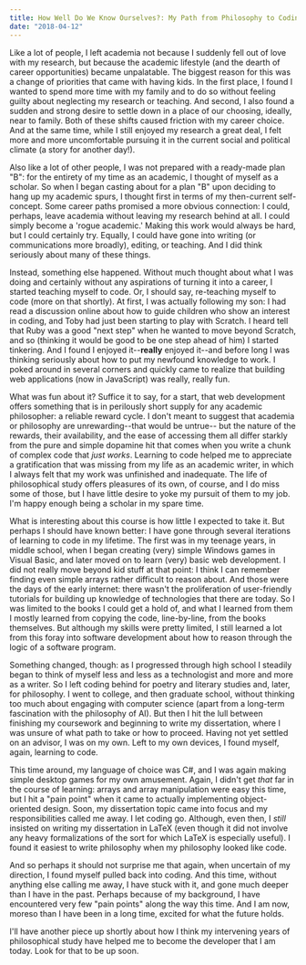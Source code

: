 ```yaml
---
title: How Well Do We Know Ourselves?: My Path from Philosophy to Coding
date: "2018-04-12"
---
```


Like a lot of people, I left academia not because I suddenly fell out of love with my research, but because the academic lifestyle (and the dearth of career opportunities) became unpalatable. The biggest reason for this was a change of priorities that came with having kids. In the first place, I found I wanted to spend more time with my family and to do so without feeling guilty about neglecting my research or teaching. And second, I also found a sudden and strong desire to settle down in a place of our choosing, ideally, near to family. Both of these shifts caused friction with my career choice. And at the same time, while I still enjoyed my research a great deal, I felt more and more uncomfortable pursuing it in the current social and political climate (a story for another day!).

Also like a lot of other people, I was not prepared with a ready-made plan "B": for the entirety of my time as an academic, I thought of myself as a scholar. So when I began casting about for a plan "B" upon deciding to hang up my academic spurs, I thought first in terms of my then-current self-concept. Some career paths promised a more obvious connection: I could, perhaps, leave academia without leaving my research behind at all. I could simply become a 'rogue academic.' Making this work would always be hard, but I could certainly try. Equally, I could have gone into writing (or communications more broadly), editing, or teaching. And I did think seriously about many of these things.

Instead, something else happened. Without much thought about what I was doing and certainly without any aspirations of turning it into a career, I started teaching myself to code. Or, I should say, re-teaching myself to code (more on that shortly). At first, I was actually following my son: I had read a discussion online about how to guide children who show an interest in coding, and Toby had just been starting to play with Scratch. I heard tell that Ruby was a good "next step" when he wanted to move beyond Scratch, and so (thinking it would be good to be one step ahead of him) I started tinkering. And I found I enjoyed it--**really** enjoyed it--and before long I was thinking seriously about how to put my newfound knowledge to work. I poked around in several corners and quickly came to realize that building web applications (now in JavaScript) was really, really fun.

What was fun about it? Suffice it to say, for a start, that web development offers something that is in perilously short supply for any academic philosopher: a reliable reward cycle. I don't meant to suggest that academia or philosophy are unrewarding--that would be untrue-- but the nature of the rewards, their availability, and the ease of accessing them all differ starkly from the pure and simple dopamine hit that comes when you write a chunk of complex code that *just works*. Learning to code helped me to appreciate a gratification that was missing from my life as an academic writer, in which I always felt that my work was unfinished and inadequate. The life of philosophical study offers pleasures of its own, of course, and I do miss some of those, but I have little desire to yoke my pursuit of them to my job. I'm happy enough being a scholar in my spare time.

What is interesting about this course is how little I expected to take it. But perhaps I should have known better: I have gone through several iterations of learning to code in my lifetime. The first was in my teenage years, in middle school, when I began creating (very) simple Windows games in Visual Basic, and later moved on to learn (very) basic web development. I did not really move beyond kid stuff at that point: I think I can remember finding even simple arrays rather difficult to reason about. And those were the days of the early internet: there wasn't the proliferation of user-friendly tutorials for building up knowledge of technologies that there are today. So I was limited to the books I could get a hold of, and what I learned from them I mostly learned from copying the code, line-by-line, from the books themselves. But although my skills were pretty limited, I still learned a lot from this foray into software development about how to reason through the logic of a software program.

Something changed, though: as I progressed through high school I steadily began to think of myself less and less as a technologist and more and more as a writer. So I left coding behind for poetry and literary studies and, later, for philosophy. I went to college, and then graduate school, without thinking too much about engaging with computer science (apart from a long-term fascination with the philosophy of AI). But then I hit the lull between finishing my coursework and beginning to write my dissertation, where I was unsure of what path to take or how to proceed. Having not yet settled on an advisor, I was on my own. Left to my own devices, I found myself, again, learning to code.

This time around, my language of choice was C#, and I was again making simple desktop games for my own amusement. Again, I didn't get _that_ far in the course of learning: arrays and array manipulation were easy this time, but I hit a "pain point" when it came to actually implementing object-oriented design. Soon, my dissertation topic came into focus and my responsibilities called me away. I let coding go. Although, even then, I _still_ insisted on writing my dissertation in LaTeX (even though it did not involve any heavy formalizations of the sort for which LaTeX is especially useful). I found it easiest to write philosophy when my philosophy looked like code.

And so perhaps it should not surprise me that again, when uncertain of my direction, I found myself pulled back into coding. And this time, without anything else calling me away, I have stuck with it, and gone much deeper than I have in the past. Perhaps because of my background, I have encountered very few "pain points" along the way this time. And I am now, moreso than I have been in a long time, excited for what the future holds.

I'll have another piece up shortly about how I think my intervening years of philosophical study have helped me to become the developer that I am today. Look for that to be up soon.